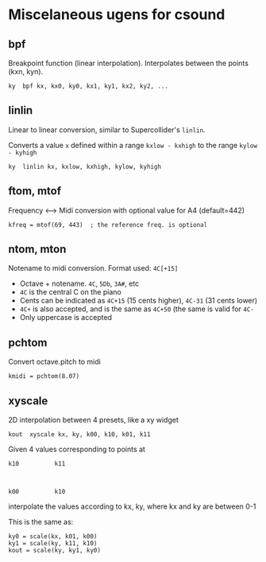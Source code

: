 ﻿# Miscelaneous ugens for csound

## bpf

Breakpoint function (linear interpolation). Interpolates between the points (kxn, kyn).



    ky  bpf kx, kx0, ky0, kx1, ky1, kx2, ky2, ...



## linlin

Linear to linear conversion, similar to Supercollider's `linlin`.

Converts a value `x` defined within a range `kxlow - kxhigh` to the range
`kylow - kyhigh`


    ky  linlin kx, kxlow, kxhigh, kylow, kyhigh


## ftom, mtof

Frequency <--> Midi conversion with optional value for A4
(default=442)


    kfreq = mtof(69, 443)  ; the reference freq. is optional


## ntom, mton

Notename to midi conversion. Format used: `4C[+15]`

* Octave + notename. `4C`, `5Db`, `3A#`, etc
* `4C` is the central C on the piano
* Cents can be indicated as `4C+15` (15 cents higher), `4C-31` (31
cents lower)
* `4C+` is also accepted, and is the same as `4C+50` (the same is
valid for `4C-`
* Only uppercase is accepted


## pchtom

Convert octave.pitch to midi


    kmidi = pchtom(8.07)


## xyscale

2D interpolation between 4 presets, like a xy widget



    kout  xyscale kx, ky, k00, k10, k01, k11
 


Given 4 values corresponding to points at


    k10          k11



    k00          k10


interpolate the values according to kx, ky, 
where kx and ky are between 0-1


This is the same as:


    ky0 = scale(kx, k01, k00)
    ky1 = scale(ky, k11, k10)
	kout = scale(ky, ky1, ky0)

